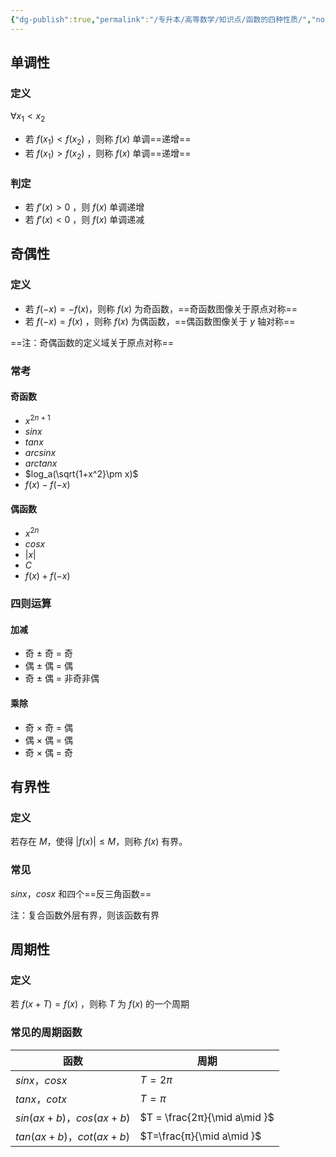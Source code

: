 ```yaml
---
{"dg-publish":true,"permalink":"/专升本/高等数学/知识点/函数的四种性质/","noteIcon":""}
---
```


## 单调性
### 定义
$\forall x_1 < x_2$ 
- 若 $f(x_1) < f(x_2)$ ，则称 $f(x)$ 单调==递增==
- 若 $f(x_1) > f(x_2)$ ，则称 $f(x)$ 单调==递增==
### 判定
- 若 $f'(x) > 0$ ，则 $f(x)$ 单调递增
- 若 $f'(x) < 0$ ，则 $f(x)$ 单调递减
## 奇偶性
### 定义
- 若 $f(−x)=−f(x)$，则称 $f(x)$  为奇函数，==奇函数图像关于原点对称==
- 若 $f(−x)=f(x)$  ，则称 $f(x)$  为偶函数，==偶函数图像关于 $y$ 轴对称==

==注：奇偶函数的定义域关于原点对称==
### 常考
#### 奇函数
- $x^{2n+1}$
- $sinx$
- $tanx$
- $arcsinx$
- $arctanx$
- $log_a(\sqrt{1+x^2}\pm x)$
- $f(x) - f(-x)$
#### 偶函数
- $x^{2n}$
- $cosx$
- $|x|$
- $C$
- $f(x) + f(-x)$
### 四则运算
#### 加减
- 奇 ± 奇 = 奇
- 偶 ± 偶 = 偶
- 奇 ± 偶 = 非奇非偶
#### 乘除
- 奇 × 奇 = 偶
- 偶 × 偶 = 偶
- 奇 × 偶 = 奇
## 有界性
### 定义
若存在 $M$，使得 $|f(x)|≤M$，则称 $f(x)$ 有界。
### 常见
$sin⁡x$，$cos⁡x$ 和四个==反三角函数==

注：复合函数外层有界，则该函数有界
## 周期性
### 定义
若 $f(x+T)=f(x)$  ，则称 $T$ 为 $f(x)$  的一个周期
### 常见的周期函数
|函数|周期|
|--|--|
| $sinx$，$cosx$ |$T = 2π$|
| $tanx$，$cotx$ |$T = π$|
| $sin(ax+b)$，$cos(ax+b)$ |$T = \frac{2π}{\mid a\mid }$||}
| $tan(ax+b)$，$cot(ax+b)$ |$T=\frac{π}{\mid a\mid }$|

